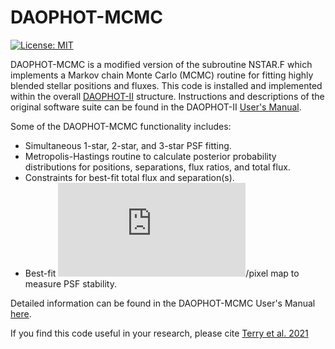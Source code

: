 # DAOPHOT-MCMC

[![License: MIT](https://img.shields.io/badge/License-MIT-yellow.svg)](https://opensource.org/licenses/MIT)

DAOPHOT-MCMC is a modified version of the subroutine NSTAR.F which implements a Markov chain Monte Carlo (MCMC) routine for fitting highly blended stellar positions and fluxes. This code is installed and implemented within the overall [DAOPHOT-II](http://www.star.bris.ac.uk/~mbt/daophot/) structure. Instructions and descriptions of the original software suite can be found in the DAOPHOT-II [User's Manual](http://www.astro.wisc.edu/sirtf/daophot2.pdf).

Some of the DAOPHOT-MCMC functionality includes:

* Simultaneous 1-star, 2-star, and 3-star PSF fitting.
* Metropolis-Hastings routine to calculate posterior probability distributions for positions, separations, flux ratios, and total flux.
* Constraints for best-fit total flux and separation(s).
* Best-fit ![equation](https://latex.codecogs.com/gif.latex?%5Cchi%5E2)/pixel map to measure PSF stability.

Detailed information can be found in the DAOPHOT-MCMC User's Manual [here](https://github.com/skterry/DAOPHOT-MCMC/blob/master/User_Manual.pdf).

If you find this code useful in your research, please cite [Terry et al. 2021](https://iopscience.iop.org/article/10.3847/1538-3881/abcc60)
